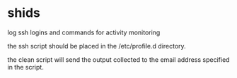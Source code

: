 # shids
log ssh logins and commands for activity monitoring

the ssh script should be placed in the /etc/profile.d directory.

the clean script will send the output collected to the email address specified in the script.
